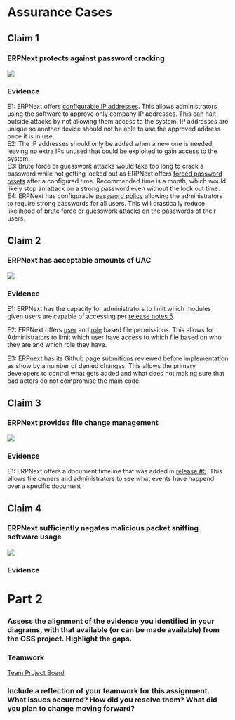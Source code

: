 # Assurance Cases
## Claim 1
### ERPNext protects against password cracking
![](https://github.com/eeiler/Team-8-ERPNext/blob/master/Assurance%20Cases/Assurance%20Case_%20Password%20Cracking.png)  
### Evidence
E1: ERPNext offers [configurable IP addresses](https://docs.erpnext.com/docs/user/manual/en/setting-up/users-and-permissions/adding-users#28-security-settings). This allows administrators using the software to approve only company IP addresses. This can halt outside attacks by not allowing them access to the system. IP addresses are unique so another device should not be able to use the approved address once it is in use.  
E2: The IP addresses should only be added when a new one is needed, leaving no extra IPs unused that could be exploited to gain access to the system.  
E3: Brute force or guesswork attacks would take too long to crack a password while not getting locked out as ERPNext offers [forced password resets](https://docs.erpnext.com/docs/user/manual/en/setting-up/settings/system-settings#16-password) after a configured time. Recommended time is a month, which would likely stop an attack on a strong password even without the lock out time.  
E4: ERPNext has configurable [password policy](https://docs.erpnext.com/docs/user/manual/en/setting-up/settings/system-settings#16-password) allowing the administrators to require strong passwords for all users. This will drastically reduce likelihood of brute force or guesswork attacks on the passwords of their users.  
## Claim 2
### ERPNext has acceptable amounts of UAC
![](https://github.com/eeiler/Team-8-ERPNext/blob/master/Assurance%20Cases/UAC%20case1.png)  
### Evidence
E1: ERPNext has the capacity for administrators to limit which modules given users are capable of accessing per [release notes 5](https://github.com/frappe/erpnext/wiki/Version-5-Release-Notes).

E2: ERPNext offers [user](https://docs.erpnext.com/docs/user/manual/en/setting-up/users-and-permissions/user-permissions) and [role](https://docs.erpnext.com/docs/user/manual/en/setting-up/users-and-permissions/role-based-permissions) based file permissions. This allows for Administrators to limit which user have access to which file based on who they are and which role they have.

E3: ERPnext has its Github page submitions reviewed before implementation as show by a number of denied changes. This allows the primary developers to control what gets added and what does not making sure that bad actors do not compromise the main code.
## Claim 3
### ERPNext provides file change management
![](https://github.com/eeiler/Team-8-ERPNext/blob/master/Assurance%20Cases/change%20management%20case.png)  
### Evidence
E1: ERPNext offers a document timeline that was added in [release #5](https://github.com/frappe/erpnext/wiki/Version-5-Release-Notes). This allows file owners and administrators to see what events have happend over a specific document
## Claim 4
### ERPNext sufficiently negates malicious packet sniffing software usage
![](https://github.com/eeiler/Team-8-ERPNext/blob/master/Assurance%20Cases/Assurance%20Case%20-%20Packet%20Sniffing.PNG)  
### Evidence
# Part 2
### Assess the alignment of the evidence you identified in your diagrams, with that available (or can be made available) from the OSS project. Highlight the gaps.
### Teamwork
[Team Project Board](https://github.com/eeiler/Team-8-ERPNext/projects/3)
### Include a reflection of your teamwork for this assignment. What issues occurred? How did you resolve them? What did you plan to change moving forward? 
